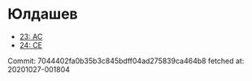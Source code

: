 # Юлдашев
- [23: AC](23.md)
- [24: CE](24.md)

Commit: 7044402fa0b35b3c845bdff04ad275839ca464b8
 fetched at: 20201027-001804
